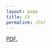 ```yaml
---
layout: page
title: CV
permalink: /CV/
---
```


<a href="https://mkowal2.github.io/images/Matthew_Kowal_CV_onecol.pdf" target="_blank">PDF.</a>
